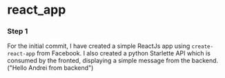 # react_app

### Step 1

For the initial commit, I have created a simple ReactJs app using <code>create-react-app</code> from Facebook.
I also created a python Starlette API which is consumed by the fronted, displaying a simple message from the backend. ("Hello Andrei from backend")
